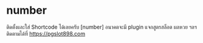 # number
ติดตั้งและใส่ Shortcode ได้เลยครับ
[number]
อนาคตจะมี plugin แจกสูตรสล็อต ผลหวย ฯลฯ
ติดตามได้ที่ https://pgslot898.com
